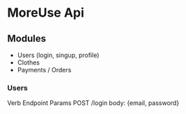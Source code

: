 # MoreUse Api

## Modules
- Users (login, singup, profile)
- Clothes
- Payments / Orders


### Users
Verb    Endpoint        Params
POST    /login          body: {email, password}
